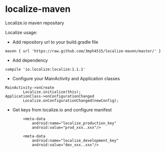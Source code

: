 # localize-maven
Localize.io maven repositary

Localize usage:

* Add repository url to your build.gradle file

`
maven {
        url 'https://raw.github.com/3mph4515/localize-maven/master/'
    }
`

* Add dependency

`
    compile 'io.localize:localize:1.1.1'
`

* Configure your MainActivity and Application classes
```
MainActivity->onCreate
        Localize.initialize(this);
ApplicationClass->onConfigurationChanged
        Localize.onConfigurationChanged(newConfig);
```
* Get keys from localize.io and configure manifest

```
        <meta-data
            android:name="localize_production_key"
            android:value="prod_xxx..xxx"/>
```

```
        <meta-data
            android:name="localize_development_key"
            android:value="dev_xxx..xxx"/>
```

